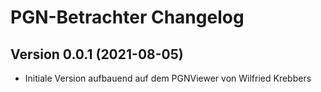 # PGN-Betrachter Changelog

## Version 0.0.1 (2021-08-05)

* Initiale Version aufbauend auf dem PGNViewer von Wilfried Krebbers